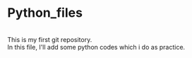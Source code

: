 # Python_files
<br>
This is my first git repository.
<br>
In this file, I'll add some python codes which i do as practice.
